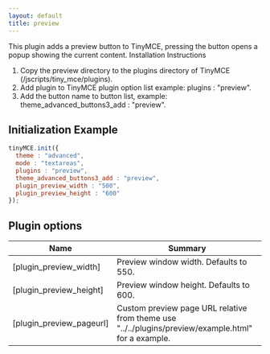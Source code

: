 ```yaml
---
layout: default
title: preview
---
```


This plugin adds a preview button to TinyMCE, pressing the button opens a popup showing the current content. Installation Instructions

1.  Copy the preview directory to the plugins directory of TinyMCE (/jscripts/tiny_mce/plugins).
2.  Add plugin to TinyMCE plugin option list example: plugins : "preview".
3.  Add the button name to button list, example: theme_advanced_buttons3_add : "preview".

## Initialization Example

```js
tinyMCE.init({
  theme : "advanced",
  mode : "textareas",
  plugins : "preview",
  theme_advanced_buttons3_add : "preview",
  plugin_preview_width : "500",
  plugin_preview_height : "600"
});
```

## Plugin options

| Name | Summary |
| --- | --- |
| [plugin_preview_width] | Preview window width. Defaults to 550. |
| [plugin_preview_height] | Preview window height. Defaults to 600. |
| [plugin_preview_pageurl] | Custom preview page URL relative from theme use "../../plugins/preview/example.html" for a example. |
